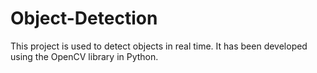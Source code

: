 # Object-Detection
This project is used to detect objects in real time. It has been developed using the OpenCV library in Python.
